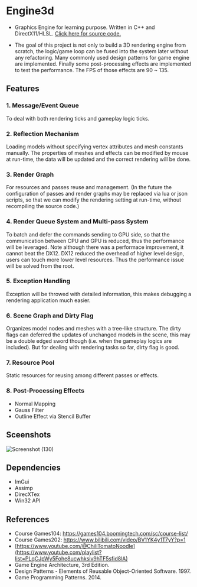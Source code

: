 # Engine3d
- Graphics Engine for learning purpose. Written in C++ and DirectX11/HLSL. [Click here for source code.](https://github.com/PickOranges/Engine3d/tree/develop_sm)

- The goal of this project is not only to build a 3D rendering engine from scratch, the logic/game loop can be fused into the system later without any refactoring. Many commonly used design patterns for game engine are implemented. Finally some post-processing effects are implemented to test the performance. The FPS of those effects are 90 ~ 135.


## Features
### 1. Message/Event Queue 
To deal with both rendering ticks and gameplay logic ticks.

### 2. Reflection Mechanism 
Loading models without specifying vertex attributes and mesh constants manually. The properties of meshes and effects can be modified by mouse at run-time, the data will be updated and the correct rendering will be done.

### 3. Render Graph 
For resources and passes reuse and management. (In the future the configuration of passes and render graphs may be replaced via lua or json scripts, so that we can modify the rendering setting at run-time, without recompiling the source code.)

### 4. Render Queue System and Multi-pass System 
To batch and defer the commands sending to GPU side, so that the communication between CPU and GPU is reduced, thus the performance will be leveraged. Note although there was a performace improvement, it cannot beat the DX12. DX12 reduced the overhead of higher level design, users can touch more lower level resources. Thus the performance issue will be solved from the root.

### 5. Exception Handling
Exception will be throwed with detailed information, this makes debugging a rendering application much easier.

### 6. Scene Graph and Dirty Flag
Organizes model nodes and meshes with a tree-like structure. The dirty flags can deferred the updates of unchanged models in the scene, this may be a double edged sword though (i.e. when the gameplay logics are included). But for dealing with rendering tasks so far, dirty flag is good.

### 7. Resource Pool
Static resources for reusing among different passes or effects.

### 8. Post-Processing Effects
- Normal Mapping
- Gauss Filter
- Outline Effect via Stencil Buffer

## Sceenshots
![Screenshot (130)](https://user-images.githubusercontent.com/55946962/167479209-ab5b1ccb-15bc-4bc1-ae3d-b36d055f4892.png)

## Dependencies
- ImGui
- Assimp
- DirecXTex
- Win32 API

## References
- Course Games104: https://games104.boomingtech.com/sc/course-list/
- Course Games202: https://www.bilibili.com/video/BV1YK4y1T7yY?p=1
- [https://www.youtube.com/@ChiliTomatoNoodle](https://www.youtube.com/playlist?list=PLqCJpWy5Fohe8ucwhksiv9hTF5sfid8lA)
- Game Engine Architecture, 3rd Edition.
- Design Patterns - Elements of Reusable Object-Oriented Software. 1997.
- Game Programming Patterns. 2014.
